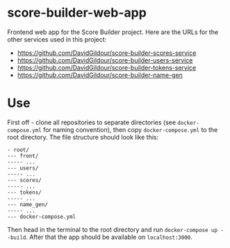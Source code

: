 # score-builder-web-app
Frontend web app for the Score Builder project.
Here are the URLs for the other services used in this project:
- https://github.com/DavidGildour/score-builder-scores-service
- https://github.com/DavidGildour/score-builder-users-service
- https://github.com/DavidGildour/score-builder-tokens-service
- https://github.com/DavidGildour/score-builder-name-gen

# Use
First off - clone all repositories to separate directories (see `docker-compose.yml` for naming convention),
then copy `docker-compose.yml` to the root directory. The file structure should look like this:
```
- root/
--- front/
----- ...
--- users/
----- ...
--- scores/
----- ...
--- tokens/
----- ...
--- name_gen/
----- ...
--- docker-compose.yml
```
Then head in the terminal to the root directory and run `docker-compose up --build`. After that the app should be available on `localhost:3000`.
